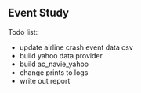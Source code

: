 Event Study
-----------

Todo list:
* update airline crash event data csv
* build yahoo data provider
* build ac_navie_yahoo
* change prints to logs
* write out report